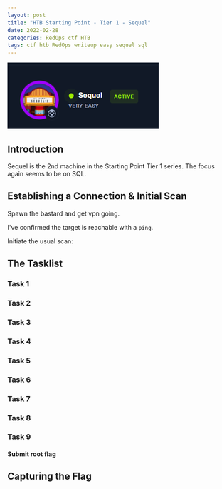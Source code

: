 ```yaml
---
layout: post
title: "HTB Starting Point - Tier 1 - Sequel"
date: 2022-02-28
categories: RedOps ctf HTB
tags: ctf htb RedOps writeup easy sequel sql
---
```

<img src='/assets/img/ctf/htb/sp/tier1/sequel/sequel.PNG'/>

## Introduction

Sequel is the 2nd machine in the Starting Point Tier 1 series. The focus again seems to be on SQL.

## Establishing a Connection & Initial Scan

Spawn the bastard and get vpn going.

I've confirmed the target is reachable with a `ping`.

Initiate the usual scan:



## The Tasklist

### Task 1
####

### Task 2
####

### Task 3
###

### Task 4 
####

### Task 5
####

### Task 6
#### 

### Task 7
####

### Task 8
####

### Task 9
####  Submit root flag

## Capturing the Flag

